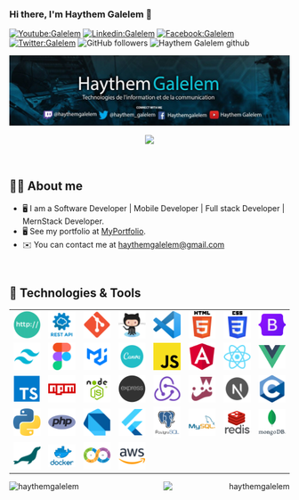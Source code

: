 ### Hi there, I'm Haythem Galelem  👋 

[![Youtube:Galelem](https://img.shields.io/badge/-Galelem-red?style=flat-square&logo=Youtube&logoColor=white&link=https://www.Youtube.com/hagtic_officiel)](https://www.youtube.com/hagtic_officiel)
[![Linkedin:Galelem](https://img.shields.io/badge/-Galelem-blue?style=flat-square&logo=Linkedin&logoColor=white&link=https://www.linkedin.com/in/haythemgalelem/)](https://www.linkedin.com/in/haythemgalelem)
[![Facebook:Galelem](https://img.shields.io/badge/-Galelem-blue?style=flat-square&logo=Facebook&logoColor=white&link=https://www.facebook.com/haythem.galelem/)](https://www.facebook.com/haythem.galelem)
[![Twitter:Galelem](https://img.shields.io/badge/-Galelem-blue?style=flat-square&logo=twitter&logoColor=white&link=https://twitter.com/haythem_galelem)](https://twitter.com/haythem_galelem)
![GitHub followers](https://img.shields.io/github/followers/haythemgalelem?label=Follow&style=social)
<img src="https://komarev.com/ghpvc/?username=haythemgalelem&label=Profile%20views&color=0e75b6&style=plastic" alt="Haythem Galelem github" width="110px" /> 

![haythemgalelemcoverturegithub](https://raw.githubusercontent.com/haythemgalelem/haythemgalelem/main/imgs/home.png)

<p align="center">
  <img src="https://readme-typing-svg.herokuapp.com?color=%2336BCF7&size=24&center=true&lines=I'm+Software+Developer">
</p>

<br>


## :sassy_man:  About me

- 🖥️ I am a Software Developer | Mobile Developer | Full stack Developer | MernStack Developer.
- 🖥️  See my portfolio at [MyPortfolio](https://haythemgalelem.tk).
- ✉️  You can contact me at [haythemgalelem@gmail.com](haythemgalelem@gmail.com)
<br>

## 🔧 Technologies & Tools
<div align="center">
	<table>
  <tr>
			<td><code><img width="50" src="https://raw.githubusercontent.com/haythemgalelem/haythemgalelem/main/imgs/27.png" alt="HTTP" title="HTTP"/></code></td>
			<td><code><img width="50" src="https://raw.githubusercontent.com/haythemgalelem/haythemgalelem/main/imgs/28.png" alt="REST" title="REST"/></code></td>
			<td><code><img width="50" src="https://raw.githubusercontent.com/haythemgalelem/haythemgalelem/main/imgs/29.png" alt="Git" title="Git"/></code></td>
			<td><code><img width="50" src="https://raw.githubusercontent.com/haythemgalelem/haythemgalelem/main/imgs/30.png" alt="GitHub" title="GitHub"/></code></td>
			<td><code><img width="50" src="https://raw.githubusercontent.com/haythemgalelem/haythemgalelem/main/imgs/31.png" alt="Visual Studio Code" title="Visual Studio Code"/></code></td>
			<td><code><img width="50" src="https://raw.githubusercontent.com/haythemgalelem/haythemgalelem/main/imgs/32.png" alt="HTML" title="HTML"/></code></td>
			<td><code><img width="50" src="https://raw.githubusercontent.com/haythemgalelem/haythemgalelem/main/imgs/19.png" alt="CSS" title="CSS"/></code></td>
			<td><code><img width="50" src="https://raw.githubusercontent.com/haythemgalelem/haythemgalelem/main/imgs/18.png" alt="Bootstrap" title="Bootstrap"/></code></td>
		</tr>
		<tr>
			<td><code><img width="50" src="https://raw.githubusercontent.com/haythemgalelem/haythemgalelem/main/imgs/33.png" alt="Tailwind CSS" title="Tailwind CSS"/></code></td>
			<td><code><img width="50" src="https://raw.githubusercontent.com/haythemgalelem/haythemgalelem/main/imgs/24.png" alt="Figma" title="Figma"/></code></td>
			<td><code><img width="50" src="https://raw.githubusercontent.com/haythemgalelem/haythemgalelem/main/imgs/25.png" alt="Material UI" title="Material UI"/></code></td>
			<td><code><img width="50" src="https://raw.githubusercontent.com/haythemgalelem/haythemgalelem/main/imgs/34.png" alt="Canva" title="Canva"/></code></td>
			<td><code><img width="50" src="https://raw.githubusercontent.com/haythemgalelem/haythemgalelem/main/imgs/03.png" alt="JavaScript" title="JavaScript"/></code></td>
			<td><code><img width="50" src="https://raw.githubusercontent.com/haythemgalelem/haythemgalelem/main/imgs/13.png" alt="Angular" title="Angular"/></code></td>
			<td><code><img width="50" src="https://raw.githubusercontent.com/haythemgalelem/haythemgalelem/main/imgs/17.png" alt="React" title="React"/></code></td>
			<td><code><img width="50" src="https://raw.githubusercontent.com/haythemgalelem/haythemgalelem/main/imgs/04.png" alt="Vue.js" title="Vue.js"/></code></td>
		</tr>
		<tr>
			<td><code><img width="50" src="https://raw.githubusercontent.com/haythemgalelem/haythemgalelem/main/imgs/14.png" alt="TypeScript" title="TypeScript"/></code></td>
			<td><code><img width="50" src="https://raw.githubusercontent.com/haythemgalelem/haythemgalelem/main/imgs/05.png" alt="npm" title="npm"/></code></td>
			<td><code><img width="50" src="https://raw.githubusercontent.com/haythemgalelem/haythemgalelem/main/imgs/09.png" alt="Node.js" title="Node.js"/></code></td>
			<td><code><img width="50" src="https://raw.githubusercontent.com/haythemgalelem/haythemgalelem/main/imgs/11.png" alt="Express" title="Express"/></code></td>
			<td><code><img width="50" src="https://raw.githubusercontent.com/haythemgalelem/haythemgalelem/main/imgs/22.png" alt="Redux" title="Redux"/></code></td>
			<td><code><img width="50" src="https://raw.githubusercontent.com/haythemgalelem/haythemgalelem/main/imgs/23.png" alt="Jest" title="Jest"/></code></td>
			<td><code><img width="50" src="https://raw.githubusercontent.com/haythemgalelem/haythemgalelem/main/imgs/35.png" alt="Next.js" title="Next.js"/></code></td>
			<td><code><img width="50" src="https://raw.githubusercontent.com/haythemgalelem/haythemgalelem/main/imgs/26.png" alt="C" title="C"/></code></td>
		</tr>
		<tr>
			<td><code><img width="50" src="https://raw.githubusercontent.com/haythemgalelem/haythemgalelem/main/imgs/08.png" alt="Python" title="Python"/></code></td>
			<td><code><img width="50" src="https://raw.githubusercontent.com/haythemgalelem/haythemgalelem/main/imgs/10.png" alt="php" title="php"/></code></td>
			<td><code><img width="50" src="https://raw.githubusercontent.com/haythemgalelem/haythemgalelem/main/imgs/20.png" alt="Dart" title="Dart"/></code></td>
			<td><code><img width="50" src="https://raw.githubusercontent.com/haythemgalelem/haythemgalelem/main/imgs/21.png" alt="Flutter" title="Flutter"/></code></td>
			<td><code><img width="50" src="https://raw.githubusercontent.com/haythemgalelem/haythemgalelem/main/imgs/02.png" alt="PostgreSQL" title="PostgreSQL"/></code></td>
			<td><code><img width="50" src="https://raw.githubusercontent.com/haythemgalelem/haythemgalelem/main/imgs/15.png" alt="MySQL" title="MySQL"/></code></td>
			<td><code><img width="50" src="https://raw.githubusercontent.com/haythemgalelem/haythemgalelem/main/imgs/07.png" alt="redis" title="redis"/></code></td>
			<td><code><img width="50" src="https://raw.githubusercontent.com/haythemgalelem/haythemgalelem/main/imgs/06.png" alt="mongoDB" title="mongoDB"/></code></td>
		</tr>
		<tr>
			<td><code><img width="50" src="https://raw.githubusercontent.com/haythemgalelem/haythemgalelem/main/imgs/36.png" alt="MariaDB" title="MariaDB"/></code></td>
			<td><code><img width="50" src="https://raw.githubusercontent.com/haythemgalelem/haythemgalelem/main/imgs/01.png" alt="Docker" title="Docker"/></code></td>
			<td><code><img width="50" src="https://raw.githubusercontent.com/haythemgalelem/haythemgalelem/main/imgs/12.png" alt="CI/CD" title="CI/CD"/></code></td>
			<td><code><img width="50" src="https://raw.githubusercontent.com/haythemgalelem/haythemgalelem/main/imgs/16.png" alt="AWS" title="AWS"/></code></td>
		</tr>
	</table>
</div>

<p align="left"><img width="45%" align="left" src="https://github-readme-stats.vercel.app/api?username=haythemgalelem&show_icons=true&include_all_commits=true&theme=radical&hide_border=true" alt="haythemgalelem" /></p>
<p align="right"><img width="45%" align="right" sy src="https://github-readme-stats.vercel.app/api/top-langs/?username=haythemgalelem&layout=compact&theme=radical&hide_border=true" alt="haythemgalelem" /></p>
